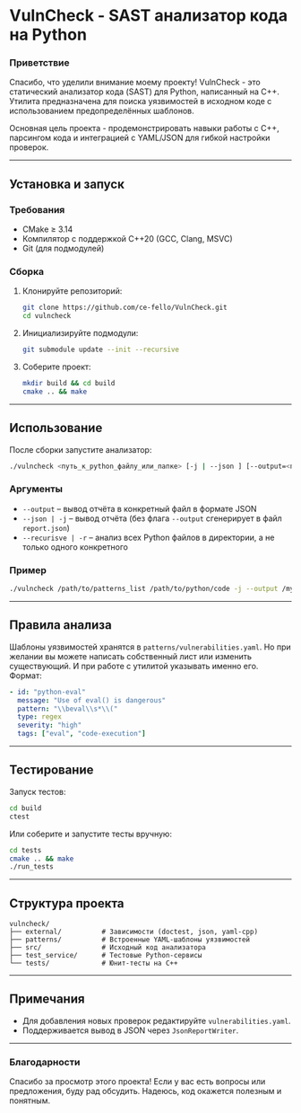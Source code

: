# VulnCheck - SAST анализатор кода на Python  

### **Приветствие**  
Спасибо, что уделили внимание моему проекту! VulnCheck - это статический анализатор кода (SAST) для Python, написанный на C++. Утилита предназначена для поиска уязвимостей в исходном коде с использованием предопределённых шаблонов.  

Основная цель проекта - продемонстрировать навыки работы с C++, парсингом кода и интеграцией с YAML/JSON для гибкой настройки проверок.

---  

## Установка и запуск  

### **Требования**  
- CMake ≥ 3.14  
- Компилятор с поддержкой C++20 (GCC, Clang, MSVC)  
- Git (для подмодулей)  

### **Сборка**  
1. Клонируйте репозиторий:  
   ```bash
   git clone https://github.com/ce-fello/VulnCheck.git
   cd vulncheck
   ```  
2. Инициализируйте подмодули:  
   ```bash
   git submodule update --init --recursive
   ```  
3. Соберите проект:  
   ```bash
   mkdir build && cd build
   cmake .. && make
   ```  

---  

## Использование  
После сборки запустите анализатор:  
```bash
./vulncheck <путь_к_python_файлу_или_папке> [-j | --json ] [--output=<путь_к_отчёту>] [ -r | --recursive]
```  

### **Аргументы**  
- `--output` – вывод отчёта в конкретный файл в формате JSON
- `--json | -j` – вывод отчёта (без флага `--output` сгенерирует в файл `report.json`)
- `--recurisve | -r` – анализ всех Python файлов в директории, а не только одного конкретного

### **Пример**  
```bash
./vulncheck /path/to/patterns_list /path/to/python/code -j --output /my/report.json --recursive
```  

---  

## Правила анализа  
Шаблоны уязвимостей хранятся в `patterns/vulnerabilities.yaml`. Но при желании вы можете написать собственный лист или изменить существующий. И при работе с утилитой указывать именно его. 
Формат:  
```yaml
- id: "python-eval"
  message: "Use of eval() is dangerous"
  pattern: "\\beval\\s*\\("
  type: regex
  severity: "high"
  tags: ["eval", "code-execution"]
```  

---  

## Тестирование  
Запуск тестов:  
```bash
cd build
ctest
```  
Или соберите и запустите тесты вручную:  
```bash
cd tests
cmake .. && make
./run_tests
```  

---  

## Структура проекта  
```  
vulncheck/  
├── external/          # Зависимости (doctest, json, yaml-cpp)
├── patterns/          # Встроенные YAML-шаблоны уязвимостей
├── src/               # Исходный код анализатора
├── test_service/      # Тестовые Python-сервисы
└── tests/             # Юнит-тесты на C++
```  

---  

## Примечания  
- Для добавления новых проверок редактируйте `vulnerabilities.yaml`.
- Поддерживается вывод в JSON через `JsonReportWriter`.

---  

### **Благодарности**  
Спасибо за просмотр этого проекта! Если у вас есть вопросы или предложения, буду рад обсудить. Надеюсь, код окажется полезным и понятным.
